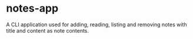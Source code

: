 # notes-app

A CLI application used for adding, reading, listing and removing notes with title and content as note contents.
